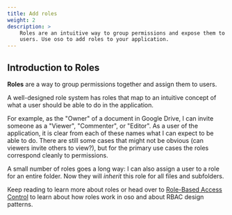 ```yaml
---
title: Add roles
weight: 2
description: >
    Roles are an intuitive way to group permissions and expose them to end
    users. Use oso to add roles to your application.
---
```


## Introduction to Roles

<!-- TODO: Review me  -->

**Roles** are a way to group permissions together and assign them to users.

A well-designed role system has roles that map to an intuitive concept of what
a user should be able to do in the application.

<!-- -- Insert image along this lines of
[this](https://slides.com/samscott/access-python#/13/0/0) --  -->

For example, as the "Owner" of a document in Google Drive, I can invite someone
as a "Viewer", "Commenter", or "Editor". As a user of the application, it is
clear from each of these names what I can expect to be able to do. There are
still some cases that might not be obvious (can viewers invite others to
view?), but for the primary use cases the roles correspond cleanly to
permissions.

A small number of roles goes a long way: I can also assign a user to a role for
an entire folder. Now they will _inherit_ this role for all files and
subfolders.

Keep reading to learn more about roles or head over to [Role-Based Access
Control](learn/roles) to learn about how roles work in oso and about RBAC
design patterns.
